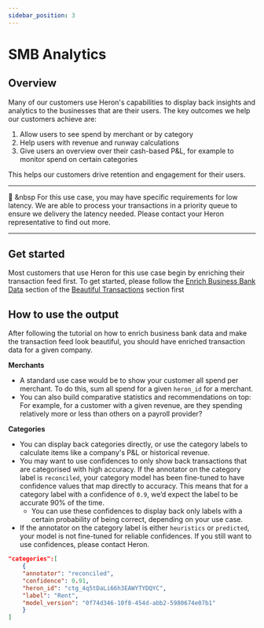 ```yaml
---
sidebar_position: 3
---
```


# SMB Analytics

## Overview

Many of our customers use Heron's capabilities to display back insights and analytics to the businesses that are their users. 
The key outcomes we help our customers achieve are:

1. Allow users to see spend by merchant or by category
2. Help users with revenue and runway calculations
3. Give users an overview over their cash-based P&L, for example to monitor spend on certain categories

This helps our customers drive retention and engagement for their users.

---

:running: &nbsp For this use case, you may have specific requirements for low latency. We are able to process your transactions in a priority queue to ensure we delivery the latency needed. Please contact your Heron representative to find out more.

---

## Get started

Most customers that use Heron for this use case begin by enriching their transaction feed first. To get started, please follow the [Enrich Business Bank Data](beautiful_transactions#enrich-business-bank-data) section of the [Beautiful Transactions](beautiful_transactions) section first

## How to use the output

After following the tutorial on how to enrich business bank data and make the transaction feed look beautiful, you should have enriched transaction data for a given company.

**Merchants**
- A standard use case would be to show your customer all spend per merchant. To do this, sum all spend for a given `heron_id` for a merchant.
- You can also build comparative statistics and recommendations on top: For example, for a customer with a given revenue, are they spending relatively more or less than others on a payroll provider?

**Categories**
- You can display back categories directly, or use the category labels to calculate items like a company's P&L or historical revenue.
- You may want to use confidences to only show back transactions that are categorised with high accuracy. If the annotator on the category label is `reconciled`, your category model has been fine-tuned to have confidence values that map directly to accuracy. This means that for a category label with a confidence of `0.9`, we’d expect the label to be accurate 90% of the time.
    - You can use these confidences to display back only labels with a certain probability of being correct, depending on your use case.
- If the annotator on the category label is either `heuristics` or `predicted`, your model is not fine-tuned for reliable confidences. If you still want to use confidences, please contact Heron.

```json
"categories":[
	{
    "annotator": "reconciled",
    "confidence": 0.91,
    "heron_id": "ctg_4q5tDaLi66h3EAWYTYDQYC",
    "label": "Rent",
    "model_version": "0f74d346-10f8-454d-abb2-5980674e07b1"
	}
]
```